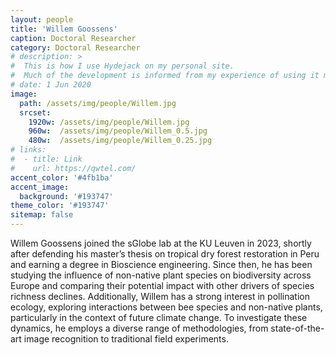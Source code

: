 ```yaml
---
layout: people
title: 'Willem Goossens'
caption: Doctoral Researcher
category: Doctoral Researcher
# description: >
#  This is how I use Hydejack on my personal site. 
#  Much of the development is informed from my experience of using it myself, creating a tight feedback loop.
# date: 1 Jun 2020
image: 
  path: /assets/img/people/Willem.jpg
  srcset: 
    1920w: /assets/img/people/Willem.jpg
    960w:  /assets/img/people/Willem_0.5.jpg
    480w:  /assets/img/people/Willem_0.25.jpg
# links:
#  - title: Link
#    url: https://qwtel.com/
accent_color: '#4fb1ba'
accent_image:
  background: '#193747'
theme_color: '#193747'
sitemap: false
---
```


Willem Goossens joined the sGlobe lab at the KU Leuven in 2023, shortly after defending his master’s thesis on tropical dry forest restoration in Peru and earning a degree in Bioscience engineering. Since then, he has been studying the influence of non-native plant species on biodiversity across Europe and comparing their potential impact with other drivers of species richness declines. Additionally, Willem has a strong interest in pollination ecology, exploring interactions between bee species and non-native plants, particularly in the context of future climate change. To investigate these dynamics, he employs a diverse range of methodologies, from state-of-the-art image recognition to traditional field experiments.



